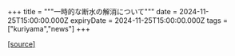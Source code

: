 +++
title = """一時的な断水の解消について"""
date = 2024-11-25T15:00:00.000Z
expiryDate = 2024-11-25T15:00:00.000Z
tags = ["kuriyama","news"]
+++


[[source]](https://www.town.kuriyama.hokkaido.jp/soshiki/49/29589.html)
